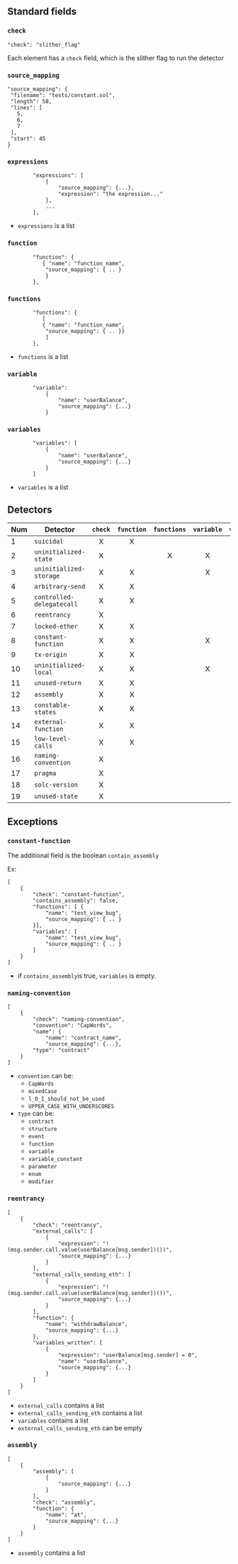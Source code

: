 ## Standard fields
### `check`
```
"check": "slither_flag"
```
Each element has a `check` field, which is the slither flag to run the detector

### `source_mapping`
```
"source_mapping": {
 "filename": "tests/constant.sol",
 "length": 58,
 "lines": [
   5,
   6,
   7
 ],
 "start": 45
}
```

### `expressions`

```
        "expressions": [
            {
                "source_mapping": {...},
                "expression": "the expression..."
            }, 
            ...
        ],
```
- `expressions` is a list

### `function`
```
        "function": {
           { "name": "function_name",
            "source_mapping": { .. }
            }
        },
```


### `functions`
```
        "functions": {
           [
           { "name": "function_name",
            "source_mapping": { .. }}
            ]
        },
```
- `functions` is a list


### `variable`
```
        "variable": 
            {
                "name": "userBalance",
                "source_mapping": {...}
            }
```

### `variables`
```
        "variables": [
            {
                "name": "userBalance",
                "source_mapping": {...}
            }
        ]
```
- `variables` is a list



## Detectors

Num | Detector                  | `check` | `function` | `functions` | `variable` | `variables` | `expressions` | Extra 
--- | ---                       | :---:   | :---:      | :---:       | :---:       | :---:       | :---:         |  --- 
1 | `suicidal`                  |    X    |     X      |             |             |             |               |  
2 | `uninitialized-state`       |    X    |            |     X       |    X        |             |               | 
3 | `uninitialized-storage`     |    X    |     X      |             |    X        |             |               | 
4 | `arbitrary-send`            |    X    |     X      |             |             |             |      X        | 
5 | `controlled-delegatecall`   |    X    |     X      |             |             |             |      X        | 
6 | `reentrancy`                |    X    |            |             |             |             |               | Yes 
7 | `locked-ether`              |    X    |     X      |             |             |             |               | 
8 | `constant-function`         |    X    |     X      |             |    X        |             |     X         | Yes
9 | `tx-origin`                 |    X    |     X      |             |             |             |     X         | 
10 | `uninitialized-local`      |    X    |     X      |             |    X        |             |               | 
11 | `unused-return`            |    X    |     X      |             |             |             |     X         | 
12 | `assembly`                 |    X    |     X      |             |             |             |               | Yes
13 | `constable-states`         |    X    |     X      |             |             |     X       |               | 
14 | `external-function`        |    X    |     X      |             |             |             |               | 
15 | `low-level-calls`          |    X    |     X      |             |             |             |     X         | 
16 | `naming-convention`        |    X    |            |             |             |             |               | Yes
17 | `pragma`                   |    X    |            |             |             |             |     X         | 
18 | `solc-version`             |    X    |            |             |             |             |     X         | 
19 | `unused-state`             |    X    |            |             |             |     X       |               |                 

## Exceptions

### `constant-function`
The additional field is the boolean `contain_assembly`

Ex: 
```
[
    {
        "check": "constant-function",
        "contains_assembly": false,
        "functions": [ {
            "name": "test_view_bug",
            "source_mapping": { .. }
        }],
        "variables": [
            "name": "test_view_bug",
            "source_mapping": { .. }
        ]
    }
]
```
- if `contains_assembly`is true, `variables` is empty.


### `naming-convention`
```
[
    {
        "check": "naming-convention",
        "convention": "CapWords",
        "name": {
            "name": "contract_name",
            "source_mapping": {...},
        "type": "contract"
    }
]
```
- `convention` can be:
  - `CapWords`
  - `mixedCase`
  - `l_O_I_should_not_be_used`
  - `UPPER_CASE_WITH_UNDERSCORES`
- `type` can be:
  - `contract`
  - `structure`
  - `event`
  - `function`
  - `variable`
  - `variable_constant`
  - `parameter`
  - `enum`
  - `modifier`


### `reentrancy`
```
[
    {
        "check": "reentrancy",
        "external_calls": [
            {
                "expression": "! (msg.sender.call.value(userBalance[msg.sender])())",
                "source_mapping": {...}
            }
        ],
        "external_calls_sending_eth": [
            {
                "expression": "! (msg.sender.call.value(userBalance[msg.sender])())",
                "source_mapping": {...}
            }
        ],
        "function": {
            "name": "withdrawBalance",
            "source_mapping": {...}
        },
        "variables_written": [
            {
                "expression": "userBalance[msg.sender] = 0",
                "name": "userBalance",
                "source_mapping": {...}
            }
        ]
    }
]
```
- `external_calls` contains a list
- `external_calls_sending_eth` contains a list
- `variables` contains a list
- `external_calls_sending_eth` can be empty

### `assembly`

```
[
    {
        "assembly": [
            {
                "source_mapping": {...}
            }
        ],
        "check": "assembly",
        "function": {
            "name": "at",
            "source_mapping": {...}
        }
    }
]
```
- `assembly` contains a list

